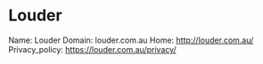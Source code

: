 
# Louder

Name: Louder
Domain: louder.com.au
Home: http://louder.com.au/
Privacy_policy: https://louder.com.au/privacy/

